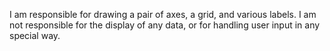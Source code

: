 I am responsible for drawing a pair of axes, a grid, and various labels.  I am not responsible for the display of any data, or for handling user input in any special way.